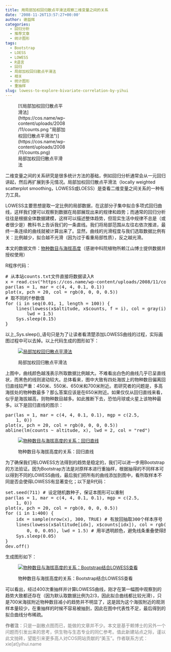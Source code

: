 ```yaml
---
title: 用局部加权回归散点平滑法观察二维变量之间的关系
date: '2008-11-26T13:57:27+00:00'
author: 谢益辉
categories:
  - 回归分析
  - 推荐文章
  - 统计图形
tags:
  - Bootstrap
  - LOESS
  - LOWESS
  - R语言
  - 回归
  - 局部加权回归散点平滑法
  - 相关
  - 统计图形
  - 重抽样
slug: lowess-to-explore-bivariate-correlation-by-yihui
---
```


<figure id="attachment_71" style="width: 150px" class="wp-caption alignleft">[![局部加权回归散点平滑法](https://cos.name/wp-content/uploads/2008/11/counts.png "局部加权回归散点平滑法")](https://cos.name/wp-content/uploads/2008/11/counts.png)<figcaption class="wp-caption-text">局部加权回归散点平滑法</figcaption></figure> 

二维变量之间的关系研究是很多统计方法的基础，例如回归分析通常会从一元回归讲起，然后再扩展到多元情况。局部加权回归散点平滑法（locally weighted scatterplot smoothing，LOWESS或LOESS）是查看二维变量之间关系的一种有力工具。

LOWESS主要思想是取一定比例的局部数据，在这部分子集中拟合多项式回归曲线，这样我们便可以观察到数据在局部展现出来的规律和趋势；而通常的回归分析往往是根据全体数据建模，这样可以描述整体趋势，但现实生活中规律不总是（或者很少是）教科书上告诉我们的一条直线。我们将局部范围从左往右依次推进，最终一条连续的曲线就被计算出来了。显然，曲线的光滑程度与我们选取数据比例有关：比例越少，拟合越不光滑（因为过于看重局部性质），反之越光滑。<!--more-->

本文的数据文件：[物种数目与海拔高度](https://cos.name/wp-content/uploads/2008/11/counts.txt "物种数目与海拔高度数据")（感谢中科院植物所赖江山博士提供数据并授权使用）

R程序代码：

<pre class="brush: r"># 从本站counts.txt文件直接将数据读入R
x = read.csv("https://cos.name/wp-content/uploads/2008/11/counts.txt")
par(las = 1, mar = c(4, 4, 0.1, 0.1))
plot(x, pch = 20, col = rgb(0, 0, 0, 0.5))
# 取不同的f参数值
for (i in seq(0.01, 1, length = 100)) {
    lines(lowess(x$altitude, x$counts, f = i), col = gray(i),
        lwd = 1.5)
    Sys.sleep(0.15)
}</pre>

以上_Sys.sleep()_语句只是为了让读者看清楚添加LOWESS曲线的过程，实际画图过程中可以去掉。以上代码生成的图形如下：<figure id="attachment_71" style="width: 480px" class="wp-caption aligncenter">

[![局部加权回归散点平滑法](https://cos.name/wp-content/uploads/2008/11/counts-300x300.png "局部加权回归散点平滑法")](https://cos.name/wp-content/uploads/2008/11/counts.png)<figcaption class="wp-caption-text">局部加权回归散点平滑法</figcaption></figure> 

上图中，曲线颜色越浅表示所取数据比例越大。不难看出白色的曲线几乎已呈直线状，而黑色的线则波动较大。总体看来，图中大致有四处海拔上的物种数目偏离回归直线较严重：450米、550米、650米和700米附近。若研究者的问题是，多高海拔处的物种数最多？那么答案应该是在650米附近。如果仅仅从回归直线来看，似乎是海拔越高，则物种数目越多。如此推断下去，恐怕月球或火星上该物种最多。以下是回归直线的图示：

<pre class="brush: r">par(las = 1, mar = c(4, 4, 0.1, 0.1), mgp = c(2.5,
    1, 0))
plot(x, pch = 20, col = rgb(0, 0, 0, 0.5))
abline(lm(counts ~ altitude, x), lwd = 2, col = "red")</pre><figure id="attachment_74" style="width: 480px" class="wp-caption aligncenter">

[![物种数目与海拔高度的关系：回归直线](https://cos.name/wp-content/uploads/2008/11/counts-regression-300x300.png "物种数目与海拔高度的关系：回归直线")](https://cos.name/wp-content/uploads/2008/11/counts-regression.png)<figcaption class="wp-caption-text">物种数目与海拔高度的关系：回归直线</figcaption></figure> 

为了确保我们用LOWESS方法得到的趋势是稳定的，我们可以进一步用Bootstrap的方法验证。因为Bootstrap方法是对原样本进行重抽样，根据抽得的不同样本可以得到不同的LOWESS曲线，最后我们把所有的曲线添加到图中，看所取样本不同是否会使得LOWESS有显著变化；以下是R代码：

<pre class="brush: r">set.seed(711) # 设定随机数种子，保证本图形可以重制
par(las = 1, mar = c(4, 4, 0.1, 0.1), mgp = c(2.5,
    1, 0))
plot(x, pch = 20, col = rgb(0, 0, 0, 0.5))
for (i in 1:400) {
    idx = sample(nrow(x), 300, TRUE) # 有放回抽取300个样本序号
    lines(lowess(x$altitude[idx], x$counts[idx]), col = rgb(0,
        0, 0, 0.05), lwd = 1.5) # 用半透明颜色，避免线条重叠使得图形看不清
    Sys.sleep(0.05)
}
dev.off()</pre>

生成图形如下：<figure id="attachment_75" style="width: 480px" class="wp-caption aligncenter">

[![物种数目与海拔高度的关系：Bootstrap结合LOWESS查看](https://cos.name/wp-content/uploads/2008/11/counts-bootstrap-300x300.png "物种数目与海拔高度的关系：Bootstrap结合LOWESS查看")](https://cos.name/wp-content/uploads/2008/11/counts-bootstrap.png)<figcaption class="wp-caption-text">物种数目与海拔高度的关系：Bootstrap结合LOWESS查看</figcaption></figure> 

可以看出，经过400次重抽样并计算LOWESS曲线，刚才在第一幅图中观察到的趋势大致都还存在（因为默认取数据比例为2/3，因此拟合曲线都比较光滑），只是700米海拔附近物种数目减小的趋势并不明显了，这是因为这个海拔附近的观测样本量较少，在重抽样的时候不容易被抽到，因此在图中代表性不足，最后得到的拟合曲线分布稀疏。

<span style="color: #808080;"><strong>作者注</strong>：只是一副散点图而已，能做的文章并不少。本文是基于赖博士的另外一个问题而引发出来的思考，供生物与生态专业的同仁参考。值此新建站点之际，谨以此文抛砖，望能引来更多高人对COS网站贡献的“美玉”。作者联系方式：xie[at]yihui.name</span>
